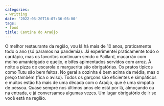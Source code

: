 ```yaml
---
categories:
- writting
date: '2022-03-20T16:07:36-03:00'
tags:
- food
title: Cantina do Araújo
---
```


O melhor restaurante da região, vou lá há mais de 10 anos, praticamente todo o ano (só paramos na pandemia). Já experimentei praticamente todo o cardápio, mas os favoritos continuam sendo o Paillard, macarrão com molho amanteigado e queijo, e bifes apimentados servidos com arroz. À noite a pizza de escarola e marguerita são obrigatórias. Os pratos típicos como Tutu são bem feitos. No geral a cozinha é bem acima da média, mas o preço também (fica o aviso). Todos os garçons são eficientes e simpáticos e muitos estão há mais de uma década com o Araújo, que é uma simpatia de pessoa. Quase sempre nos últimos anos ele está por lá, almoçando ou na entrada, e já conversamos algumas vezes. Um lugar obrigatório de ir se você está na região.


